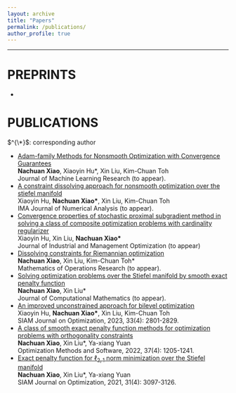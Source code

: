 ```yaml
---
layout: archive
title: "Papers"
permalink: /publications/
author_profile: true
---
```


<!---
{% if author.googlescholar %}
  You can also find my articles on <u><a href="{{author.googlescholar}}">my Google Scholar profile</a>.</u>
{% endif %}
-->
<!---
{% include base_path %}
-->
<!---
{% for post in site.publications reversed %}
  {% include archive-single.html %}
{% endfor %}
-->


- - -

PREPRINTS
======
* 




PUBLICATIONS
======
$^{\*}$: corresponding author

* [Adam-family Methods for Nonsmooth Optimization with Convergence Guarantees](https://arxiv.org/pdf/2305.03938) <br>
  **Nachuan Xiao**, Xiaoyin Hu*, Xin Liu, Kim-Chuan Toh <br>
  Journal of Machine Learning Research (to appear). <br>
* [A constraint dissolving approach for nonsmooth optimization over the stiefel manifold](https://arxiv.org/pdf/2205.10500) <br>
  Xiaoyin Hu, <strong>Nachuan Xiao*</strong>, Xin Liu, Kim-Chuan Toh <br>
  IMA Journal of Numerical Analysis (to appear). <br>
* [Convergence properties of stochastic proximal subgradient method in solving a class of composite optimization problems with cardinality regularizer](https://www.aimsciences.org/data/article/export-pdf?id=65533d860e1b0f26aa73e627)<br>
  Xiaoyin Hu, Xin Liu, <strong>Nachuan Xiao*</strong><br>
  Journal of Industrial and Management Optimization (to appear)<br>
* [Dissolving constraints for Riemannian optimization ](https://pubsonline.informs.org/doi/abs/10.1287/moor.2023.1360) <br>
  <strong>Nachuan Xiao</strong>, Xin Liu, Kim-Chuan Toh* <br>
  Mathematics of Operations Research (to appear). <br>
* [Solving optimization problems over the Stiefel manifold by smooth exact penalty function](https://arxiv.org/pdf/2110.08986) <br>
  <strong>Nachuan Xiao</strong>, Xin Liu* <br>
  Journal of Computational Mathematics (to appear). <br>
* [An improved unconstrained approach for bilevel optimization](https://epubs.siam.org/doi/full/10.1137/22M1513034) <br>
  Xiaoyin Hu, <strong>Nachuan Xiao*</strong>, Xin Liu, Kim-Chuan Toh <br>
  SIAM Journal on Optimization, 2023, 33(4): 2801-2829. <br>
* [A class of smooth exact penalty function methods for optimization problems with orthogonality constraints](https://www.tandfonline.com/doi/abs/10.1080/10556788.2020.1852236) <br>
  <strong>Nachuan Xiao</strong>, Xin Liu*, Ya-xiang Yuan <br>
  Optimization Methods and Software, 2022, 37(4): 1205-1241. <br>
* [Exact penalty function for $\ell_{2,1}$ norm minimization over the Stiefel manifold](https://epubs.siam.org/doi/abs/10.1137/20M1354313) <br>
  <strong>Nachuan Xiao</strong>, Xin Liu*, Ya-xiang Yuan <br>
  SIAM Journal on Optimization, 2021, 31(4): 3097-3126. <br>


